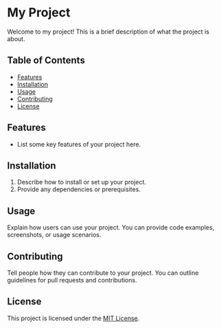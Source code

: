 # My Project

Welcome to my project! This is a brief description of what the project is about.

## Table of Contents

- [Features](#features)
- [Installation](#installation)
- [Usage](#usage)
- [Contributing](#contributing)
- [License](#license)

## Features

- List some key features of your project here.

## Installation

1. Describe how to install or set up your project.
2. Provide any dependencies or prerequisites.

## Usage

Explain how users can use your project.
You can provide code examples, screenshots, or usage scenarios.

## Contributing

Tell people how they can contribute to your project.
You can outline guidelines for pull requests and contributions.

## License

This project is licensed under the [MIT License](LICENSE).
